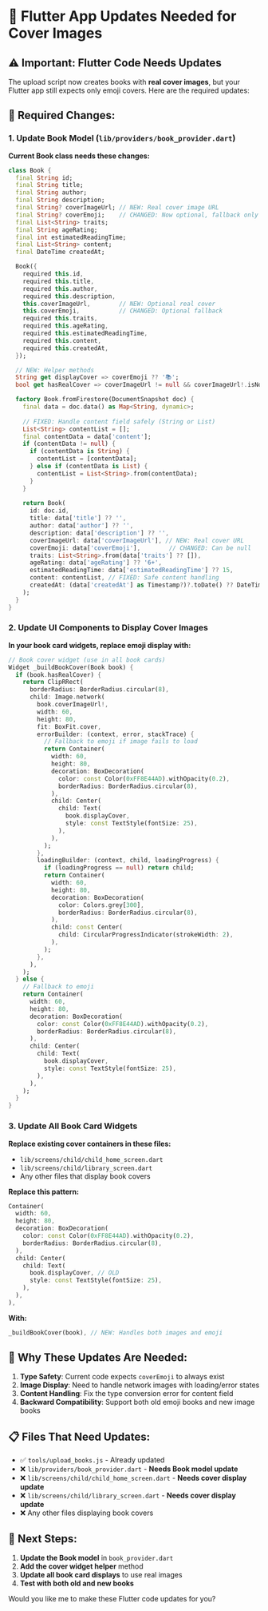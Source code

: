 # 🔧 Flutter App Updates Needed for Cover Images

## ⚠️ **Important: Flutter Code Needs Updates**

The upload script now creates books with **real cover images**, but your Flutter app still expects only emoji covers. Here are the required updates:

## 📝 **Required Changes:**

### 1. **Update Book Model** (`lib/providers/book_provider.dart`)

**Current Book class needs these changes:**

```dart
class Book {
  final String id;
  final String title;
  final String author;
  final String description;
  final String? coverImageUrl; // NEW: Real cover image URL
  final String? coverEmoji;    // CHANGED: Now optional, fallback only
  final List<String> traits;
  final String ageRating;
  final int estimatedReadingTime;
  final List<String> content;
  final DateTime createdAt;

  Book({
    required this.id,
    required this.title,
    required this.author,
    required this.description,
    this.coverImageUrl,        // NEW: Optional real cover
    this.coverEmoji,           // CHANGED: Optional fallback
    required this.traits,
    required this.ageRating,
    required this.estimatedReadingTime,
    required this.content,
    required this.createdAt,
  });

  // NEW: Helper methods
  String get displayCover => coverEmoji ?? '📚';
  bool get hasRealCover => coverImageUrl != null && coverImageUrl!.isNotEmpty;

  factory Book.fromFirestore(DocumentSnapshot doc) {
    final data = doc.data() as Map<String, dynamic>;
    
    // FIXED: Handle content field safely (String or List)
    List<String> contentList = [];
    final contentData = data['content'];
    if (contentData != null) {
      if (contentData is String) {
        contentList = [contentData];
      } else if (contentData is List) {
        contentList = List<String>.from(contentData);
      }
    }
    
    return Book(
      id: doc.id,
      title: data['title'] ?? '',
      author: data['author'] ?? '',
      description: data['description'] ?? '',
      coverImageUrl: data['coverImageUrl'], // NEW: Real cover URL
      coverEmoji: data['coverEmoji'],        // CHANGED: Can be null
      traits: List<String>.from(data['traits'] ?? []),
      ageRating: data['ageRating'] ?? '6+',
      estimatedReadingTime: data['estimatedReadingTime'] ?? 15,
      content: contentList, // FIXED: Safe content handling
      createdAt: (data['createdAt'] as Timestamp?)?.toDate() ?? DateTime.now(),
    );
  }
}
```

### 2. **Update UI Components to Display Cover Images**

**In your book card widgets, replace emoji display with:**

```dart
// Book cover widget (use in all book cards)
Widget _buildBookCover(Book book) {
  if (book.hasRealCover) {
    return ClipRRect(
      borderRadius: BorderRadius.circular(8),
      child: Image.network(
        book.coverImageUrl!,
        width: 60,
        height: 80,
        fit: BoxFit.cover,
        errorBuilder: (context, error, stackTrace) {
          // Fallback to emoji if image fails to load
          return Container(
            width: 60,
            height: 80,
            decoration: BoxDecoration(
              color: const Color(0xFF8E44AD).withOpacity(0.2),
              borderRadius: BorderRadius.circular(8),
            ),
            child: Center(
              child: Text(
                book.displayCover,
                style: const TextStyle(fontSize: 25),
              ),
            ),
          );
        },
        loadingBuilder: (context, child, loadingProgress) {
          if (loadingProgress == null) return child;
          return Container(
            width: 60,
            height: 80,
            decoration: BoxDecoration(
              color: Colors.grey[300],
              borderRadius: BorderRadius.circular(8),
            ),
            child: const Center(
              child: CircularProgressIndicator(strokeWidth: 2),
            ),
          );
        },
      ),
    );
  } else {
    // Fallback to emoji
    return Container(
      width: 60,
      height: 80,
      decoration: BoxDecoration(
        color: const Color(0xFF8E44AD).withOpacity(0.2),
        borderRadius: BorderRadius.circular(8),
      ),
      child: Center(
        child: Text(
          book.displayCover,
          style: const TextStyle(fontSize: 25),
        ),
      ),
    );
  }
}
```

### 3. **Update All Book Card Widgets**

**Replace existing cover containers in these files:**
- `lib/screens/child/child_home_screen.dart`
- `lib/screens/child/library_screen.dart`
- Any other files that display book covers

**Replace this pattern:**
```dart
Container(
  width: 60,
  height: 80,
  decoration: BoxDecoration(
    color: const Color(0xFF8E44AD).withOpacity(0.2),
    borderRadius: BorderRadius.circular(8),
  ),
  child: Center(
    child: Text(
      book.displayCover, // OLD
      style: const TextStyle(fontSize: 25),
    ),
  ),
),
```

**With:**
```dart
_buildBookCover(book), // NEW: Handles both images and emoji
```

## 🎯 **Why These Updates Are Needed:**

1. **Type Safety**: Current code expects `coverEmoji` to always exist
2. **Image Display**: Need to handle network images with loading/error states
3. **Content Handling**: Fix the type conversion error for content field
4. **Backward Compatibility**: Support both old emoji books and new image books

## 📋 **Files That Need Updates:**

- ✅ `tools/upload_books.js` - Already updated
- ❌ `lib/providers/book_provider.dart` - **Needs Book model update**
- ❌ `lib/screens/child/child_home_screen.dart` - **Needs cover display update**
- ❌ `lib/screens/child/library_screen.dart` - **Needs cover display update**
- ❌ Any other files displaying book covers

## 🚀 **Next Steps:**

1. **Update the Book model** in `book_provider.dart`
2. **Add the cover widget helper** method
3. **Update all book card displays** to use real images
4. **Test with both old and new books**

Would you like me to make these Flutter code updates for you?
